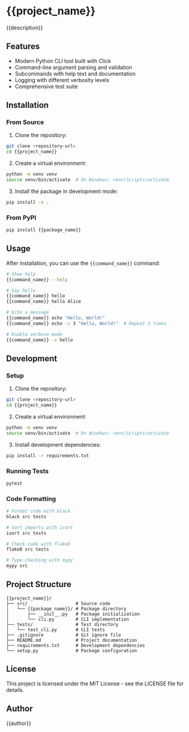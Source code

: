 # {{project_name}}

{{description}}

## Features

- Modern Python CLI tool built with Click
- Command-line argument parsing and validation
- Subcommands with help text and documentation
- Logging with different verbosity levels
- Comprehensive test suite

## Installation

### From Source

1. Clone the repository:

```bash
git clone <repository-url>
cd {{project_name}}
```

2. Create a virtual environment:

```bash
python -m venv venv
source venv/bin/activate  # On Windows: venv\Scripts\activate
```

3. Install the package in development mode:

```bash
pip install -e .
```

### From PyPI

```bash
pip install {{package_name}}
```

## Usage

After installation, you can use the `{{command_name}}` command:

```bash
# Show help
{{command_name}} --help

# Say hello
{{command_name}} hello
{{command_name}} hello Alice

# Echo a message
{{command_name}} echo "Hello, World!"
{{command_name}} echo -c 3 "Hello, World!"  # Repeat 3 times

# Enable verbose mode
{{command_name}} -v hello
```

## Development

### Setup

1. Clone the repository:

```bash
git clone <repository-url>
cd {{project_name}}
```

2. Create a virtual environment:

```bash
python -m venv venv
source venv/bin/activate  # On Windows: venv\Scripts\activate
```

3. Install development dependencies:

```bash
pip install -r requirements.txt
```

### Running Tests

```bash
pytest
```

### Code Formatting

```bash
# Format code with black
black src tests

# Sort imports with isort
isort src tests

# Check code with flake8
flake8 src tests

# Type checking with mypy
mypy src
```

## Project Structure

```
{{project_name}}/
├── src/                  # Source code
│   └── {{package_name}}/ # Package directory
│       ├── __init__.py   # Package initialization
│       └── cli.py        # CLI implementation
├── tests/                # Test directory
│   └── test_cli.py       # CLI tests
├── .gitignore            # Git ignore file
├── README.md             # Project documentation
├── requirements.txt      # Development dependencies
└── setup.py              # Package configuration
```

## License

This project is licensed under the MIT License - see the LICENSE file for details.

## Author

{{author}}
